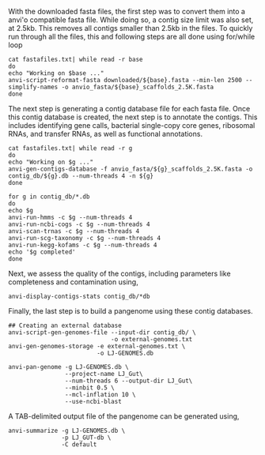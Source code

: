 With the downloaded fasta files, the first step was to convert them into a anvi'o compatible fasta file. While doing so, a contig size limit was also set, at 2.5kb. This removes all contigs smaller than 2.5kb in the files.
To quickly run through all the files, this and following steps are all done using for/while loop

```
cat fastafiles.txt| while read -r base
do
echo "Working on $base ..."
anvi-script-reformat-fasta downloaded/${base}.fasta --min-len 2500 --simplify-names -o anvio_fasta/${base}_scaffolds_2.5K.fasta
done
```

The next step is generating a contig database file for each fasta file. Once this contig database is created, the next step is to annotate the contigs. This includes identifying gene calls, bacterial single-copy core genes, ribosomal RNAs, and transfer RNAs, as well as functional annotations. 

```
cat fastafiles.txt| while read -r g
do
echo "Working on $g ..."
anvi-gen-contigs-database -f anvio_fasta/${g}_scaffolds_2.5K.fasta -o contig_db/${g}.db --num-threads 4 -n ${g}
done

for g in contig_db/*.db
do
echo $g
anvi-run-hmms -c $g --num-threads 4 
anvi-run-ncbi-cogs -c $g --num-threads 4 
anvi-scan-trnas -c $g --num-threads 4 
anvi-run-scg-taxonomy -c $g --num-threads 4 
anvi-run-kegg-kofams -c $g --num-threads 4 
echo '$g completed'
done
```

Next, we assess the quality of the contigs, including parameters like completeness and contamination using,

```
anvi-display-contigs-stats contig_db/*db
```

Finally, the last step is to build a pangenome using these contig databases.

```
## Creating an external database
anvi-script-gen-genomes-file --input-dir contig_db/ \
                             -o external-genomes.txt
anvi-gen-genomes-storage -e external-genomes.txt \
                         -o LJ-GENOMES.db

anvi-pan-genome -g LJ-GENOMES.db \
                --project-name LJ_Gut\
                --num-threads 6 --output-dir LJ_Gut\
                --minbit 0.5 \
                --mcl-inflation 10 \
                --use-ncbi-blast
```

A TAB-delimited output file of the pangenome can be generated using,

```
anvi-summarize -g LJ-GENOMES.db \
               -p LJ_GUT-db \
               -C default
```
